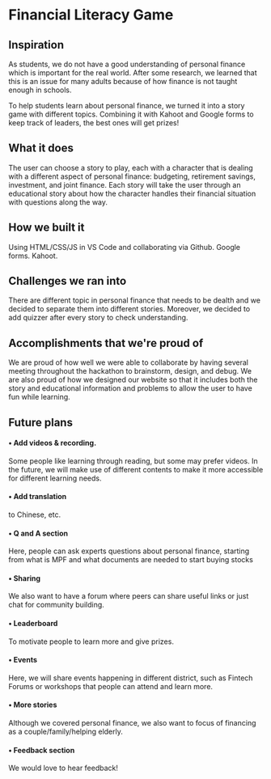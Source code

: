 Financial Literacy Game
======
## Inspiration
As students, we do not have a good understanding of personal finance which is important for the real world. After some research, we learned that this is an issue for many adults because of how finance is not taught enough in schools. 

To help students learn about personal finance, we turned it into a story game with different topics. Combining it with Kahoot and Google forms to keep track of leaders, the best ones will get prizes!
## What it does
The user can choose a story to play, each with a character that is dealing with a different aspect of personal finance: budgeting, retirement savings, investment, and joint finance. Each story will take the user through an educational story about how the character handles their financial situation with questions along the way.
## How we built it
Using HTML/CSS/JS in VS Code and collaborating via Github.
Google forms.
Kahoot.
## Challenges we ran into

There are different topic in personal finance that needs to be dealth and we decided to separate them into different stories. Moreover, we decided to add quizzer after every story to check understanding.

## Accomplishments that we're proud of
We are proud of how well we were able to collaborate by having several meeting throughout the hackathon to brainstorm, design, and debug. We are also proud of how we designed our website so that it includes both the story and educational information and problems to allow the user to have fun while learning.

## Future plans

#### • Add videos & recording.

Some people like learning through reading, but some may prefer videos. In the future, we will make use of different contents to make it more accessible for different learning needs.

#### • Add translation
to Chinese, etc.

####  • Q and A section
Here, people can ask experts questions about personal finance, starting from what is MPF and what documents are needed to start buying stocks

#### • Sharing
We also want to have a forum where peers can share useful links or just chat for community building.

#### • Leaderboard 

To motivate people to learn more and give prizes.

#### • Events

Here, we will share events happening in different district, such as Fintech Forums or workshops that people can attend and learn more.

#### • More stories
Although we covered personal finance, we also want to focus of financing as a couple/family/helping elderly. 

#### • Feedback section
 We would love to hear feedback!

